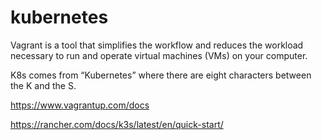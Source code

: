 # kubernetes


Vagrant is a tool that simplifies the workflow and reduces the workload necessary to run and operate virtual machines (VMs) on your computer. 

K8s comes from “Kubernetes” where there are eight characters between the K and the S. 

https://www.vagrantup.com/docs

https://rancher.com/docs/k3s/latest/en/quick-start/
